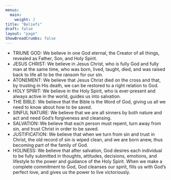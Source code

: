 ```yaml
---
menus:
  main:
    weight: 2
title: "Beliefs"
draft: false
layout: "page"
ShowBreadCrumbs: false
---
```



*   TRIUNE GOD: We believe in one God eternal, the Creator of all things, revealed as Father, Son, and Holy Spirit.
*   JESUS CHRIST: We believe in Jesus Christ, who is fully God and fully man at the same time, who was born, lived, taught, died, and was raised back to life all to be the ransom for our sin.
*   ATONEMENT: We believe that Jesus Christ died on the cross and that, by trusting in His death, we can be restored to a right relation to God.
*   HOLY SPIRIT: We believe in the Holy Spirit, who is ever-present and always active in the world, guides us into salvation.
*   THE BIBLE: We believe that the Bible is the Word of God, giving us all we need to know about how to be saved.
*   SINFUL NATURE: We believe that we are all sinners by both nature and act and need God’s forgiveness and cleansing.
*   SALVATION: We believe that each person must repent, turn away from sin, and trust Christ in order to be saved.
*   JUSTIFICATION: We believe that when we turn from sin and trust in Christ, the old record of sin is wiped clean, and we are born anew, thus becoming part of the family of God.
*   HOLINESS: We believe that after salvation, God desires each individual to be fully submitted in thoughts, attitudes, decisions, emotions, and lifestyle to the power and guidance of the Holy Spirit. When we make a complete commitment to God, God cleanses our spirit, fills us with God’s perfect love, and gives us the power to live victoriously.